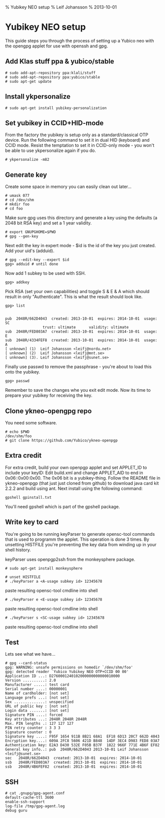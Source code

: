 % Yubikey NEO setup
% Leif Johansson
% 2013-10-01

Yubikey NEO setup
=================

This guide steps you through the process of setting up a Yubico neo with the opengpg applet for use with openssh and gpg.

Add Klas stuff ppa & yubico/stable
----------------------------------

    # sudo add-apt-repository ppa:klali/stuff
    # sudo add-apt-repository ppa:yubico/stable
    # sudo apt-get update

Install ykpersonalize
---------------------

    # sudo apt-get install yubikey-personalization

Set yubikey in CCID+HID-mode
----------------------------

From the factory the yubikey is setup only as a standard/classical OTP device. Run the following command to set it in dual HID (keyboard) and CCID mode. Resist the temptation to set it in CCID-only mode - you won't be able to use ykpersonalize again if you do.

    # ykpersonalize -m82

Generate key
------------

Create some space in memory you can easily clean out later...

    # umask 077
    # cd /dev/shm
    # mkdir foo
    # cd foo

Make sure gpg uses this directory and generate a key using the defaults (a 2048 bit RSA key) and set a 1 year validity.

    # export GNUPGHOME=$PWD
    # gpg --gen-key

Next edit the key in expert mode - $id is the id of the key you just created. Add your uid's (adduid).

    # gpg --edit-key --expert $id
    gpg> adduid # until done

Now add 1 subkey to be used with SSH.

    gpg> addkey

Pick RSA (set your own capabilities) and toggle S & E & A which should result in only "Authenticate". This is what the result should look like.

    gpg> list


    pub  2048R/662D4043  created: 2013-10-01  expires: 2014-10-01  usage: SC
                     trust: ultimate      validity: ultimate
    sub  2048R/FED803A7  created: 2013-10-01  expires: 2014-10-01  usage: E
    sub  2048R/4334FEF8  created: 2013-10-01  expires: 2014-10-01  usage: A
    [ unknown] (1)  Leif Johansson <leifj@nordu.net>
    [ unknown] (2)  Leif Johansson <leifj@mnt.se>
    [ unknown] (3). Leif Johansson <leifj@sunet.se>

Finally use passwd to remove the passphrase - you're about to load this onto the yubikey.

    gpg> passwd

Remember to save the changes whe you exit edit mode. Now its time to prepare your yubikey for receiving the key.



Clone ykneo-opengpg repo
------------------------

You need some software.

    # echo $PWD
    /dev/shm/foo
    # git clone https://github.com/Yubico/ykneo-openpgp


Extra credit
------------

For extra credit, build your own openpgp applet and set APPLET_ID to include your keyID: Edit build.xml and change APPLET_AID to end in 0x06:<your key>:0x00:0x00. The 0x06 bit is a yubikey-thing. Follow the README file in ykneo-openpgp (that just just cloned from github) to download java card kit 2.2.2 and build using ant. Next install using the following command:

```
gpshell gpinstall.txt
```

You'll need gpshell which is part of the gpshell package.


Write key to card
-----------------

You're going to be running keyParser to generate opensc-tool commands that is used to programm the applet. This operation is done 3 times. By unsetting HISTFILE you're preventing the key data from winding up in your shell history.

keyParser uses openpgp2ssh from the monkeysphere package.

    # sudo apt-get install monkeysphere

    # unset HISTFILE
    # ./keyParser a <A-usage subkey id> 12345678

paste resulting opensc-tool cmdline into shell

    # ./keyParser e <E-usage subkey id> 12345678

paste resulting opensc-tool cmdline into shell

    # ./keyParser s <SC-usage subkey id> 12345678

paste resulting opensc-tool cmdline into shell


Test
----

Lets see what we have...

    # gpg --card-status
    gpg: WARNING: unsafe permissions on homedir `/dev/shm/foo'
    gpg: detected reader `Yubico Yubikey NEO OTP+CCID 00 00'
    Application ID ...: D2760001240102000000000000010000
    Version ..........: 2.0
    Manufacturer .....: test card
    Serial number ....: 00000001
    Name of cardholder: [not set]
    Language prefs ...: [not set]
    Sex ..............: unspecified
    URL of public key : [not set]
    Login data .......: [not set]
    Signature PIN ....: forced
    Key attributes ...: 2048R 2048R 2048R
    Max. PIN lengths .: 127 127 127
    PIN retry counter : 3 3 3
    Signature counter : 0
    Signature key ....: F95F 1654 911B 8B21 68A1  EF18 6D13 20C7 662D 4043
    Encryption key....: 609A 2FC8 5606 421D B848  14DF 3EC4 D983 FED8 03A7
    Authentication key: E2A3 D430 532E F05B B37F  1822 966F 771E 4B6F EF82
    General key info..: pub  2048R/662D4043 2013-10-01 Leif Johansson <leifj@sunet.se>
    sec   2048R/662D4043  created: 2013-10-01  expires: 2014-10-01
    ssb   2048R/FED803A7  created: 2013-10-01  expires: 2014-10-01
    ssb   2048R/4B6FEF82  created: 2013-10-01  expires: 2014-10-01


SSH
---

    # cat .gnupg/gpg-agent.conf
    default-cache-ttl 3600
    enable-ssh-support
    log-file /tmp/gpg-agent.log
    debug guru
